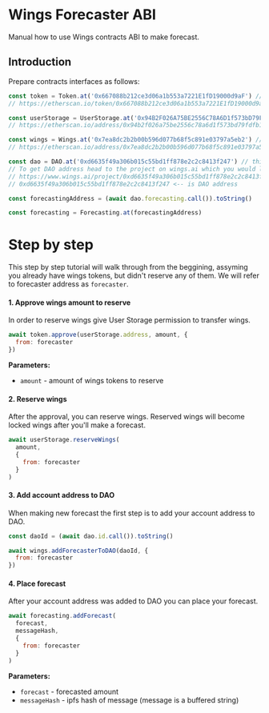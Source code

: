 # Wings Forecaster ABI

Manual how to use Wings contracts ABI to make forecast.

## Introduction

Prepare contracts interfaces as follows:

```js
const token = Token.at('0x667088b212ce3d06a1b553a7221E1fD19000d9aF') // mainnet wings Token contract address
// https://etherscan.io/token/0x667088b212ce3d06a1b553a7221E1fD19000d9aF

const userStorage = UserStorage.at('0x94B2F026A75BE2556C78A6D1f573bD79Fdfb1962') // mainnet wings User Storage contract address
// https://etherscan.io/address/0x94b2f026a75be2556c78a6d1f573bd79fdfb1962

const wings = Wings.at('0x7ea8dc2b2b00b596d077b68f5c891e03797a5eb2') // mainnet Wings contract address
// https://etherscan.io/address/0x7ea8dc2b2b00b596d077b68f5c891e03797a5eb2

const dao = DAO.at('0xd6635f49a306b015c55bd1ff878e2c2c8413f247') // this is an example, not the real address
// To get DAO address head to the project on wings.ai which you would like to forecast and get the address from the url:
// https://www.wings.ai/project/0xd6635f49a306b015c55bd1ff878e2c2c8413f247
// 0xd6635f49a306b015c55bd1ff878e2c2c8413f247 <-- is DAO address

const forecastingAddress = (await dao.forecasting.call()).toString()

const forecasting = Forecasting.at(forecastingAddress)
```

# Step by step

This step by step tutorial will walk through from the beggining, assyming you already have wings tokens, but didn't reserve any of them.
We will refer to forecaster address as `forecaster`.

#### 1. Approve wings amount to reserve

In order to reserve wings give User Storage permission to transfer wings.

```js
await token.approve(userStorage.address, amount, {
  from: forecaster
})
```

**Parameters:**
 - `amount` - amount of wings tokens to reserve


#### 2. Reserve wings

After the approval, you can reserve wings. Reserved wings will become locked wings after you'll make a forecast.

```js
await userStorage.reserveWings(
  amount,
  {
    from: forecaster
  }
)
```

#### 3. Add account address to DAO

When making new forecast the first step is to add your account address to DAO.

```js
const daoId = (await dao.id.call()).toString()

await wings.addForecasterToDAO(daoId, {
  from: forecaster
})
```

#### 4. Place forecast

After your account address was added to DAO you can place your forecast.

```js
await forecasting.addForecast(
  forecast,
  messageHash,
  {
    from: forecaster
  }
)
```

**Parameters:**
 - `forecast` - forecasted amount
 - `messageHash` - ipfs hash of message (message is a buffered string)
